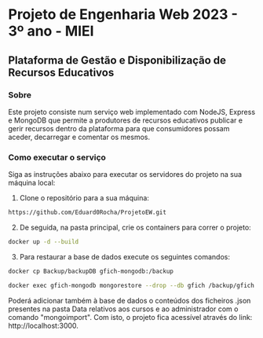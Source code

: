 # Projeto de Engenharia Web 2023 - 3º ano - MIEI

## Plataforma de Gestão e Disponibilização de Recursos Educativos

### Sobre

Este projeto consiste num serviço web implementado com NodeJS, Express e MongoDB que permite a produtores de recursos educativos publicar e gerir recursos dentro da plataforma para que consumidores possam aceder, decarregar e comentar os mesmos.

### Como executar o serviço

Siga as instruções abaixo para executar os servidores do projeto na sua máquina local:

1. Clone o repositório para a sua máquina:
```bash
https://github.com/Eduard0Rocha/ProjetoEW.git
```
2. De seguida, na pasta principal, crie os containers para correr o projeto:
```bash
docker up -d --build
```
3. Para restaurar a base de dados execute os seguintes comandos:
```bash
docker cp Backup/backupDB gfich-mongodb:/backup
```
```bash
docker exec gfich-mongodb mongorestore --drop --db gfich /backup/gfich
```
Poderá adicionar também à base de dados o conteúdos dos ficheiros .json presentes na pasta Data relativos aos cursos e ao administrador com o comando "mongoimport".
Com isto, o projeto fica acessível através do link: http://localhost:3000.
